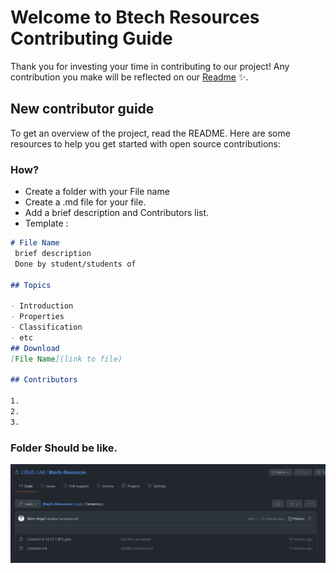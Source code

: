 # Welcome to Btech Resources Contributing Guide

Thank you for investing your time in contributing to our project! Any contribution you make will be reflected on our [Readme](https://github.com/CIRUS-LAB/Btech-Resources/blob/main/README.md#Contributors) ✨.

## New contributor guide

To get an overview of the project, read the README. Here are some resources to help you get started with open source contributions:

### How?
- Create a folder with your File name
- Create a .md file for your file.
- Add a brief description and Contributors list.
- Template :
```Markdown
# File Name
 brief description
 Done by student/students of

## Topics

- Introduction
- Properties
- Classification
- etc
## Download
[File Name](link to file)

## Contributors

1.
2.
3.

```
### Folder Should be like.
<img align="center" src="https://github.com/CIRUS-LAB/Btech-Resources/blob/main/img/tutorial1.png"  />
